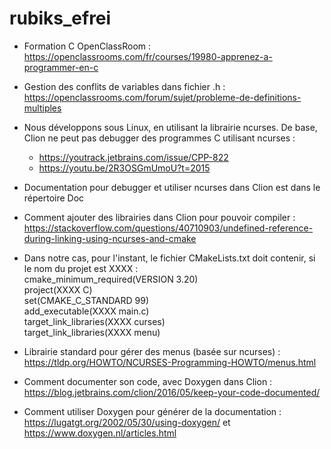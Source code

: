 # rubiks_efrei
* Formation C OpenClassRoom : https://openclassrooms.com/fr/courses/19980-apprenez-a-programmer-en-c
* Gestion des conflits de variables dans fichier .h : https://openclassrooms.com/forum/sujet/probleme-de-definitions-multiples
* Nous développons sous Linux, en utilisant la librairie ncurses. De base, Clion ne peut pas debugger des programmes C utilisant ncurses :
  * https://youtrack.jetbrains.com/issue/CPP-822
  * https://youtu.be/2R3OSGmUmoU?t=2015
* Documentation pour debugger et utiliser ncurses dans Clion est dans le répertoire Doc  

* Comment ajouter des librairies dans Clion pour pouvoir compiler : https://stackoverflow.com/questions/40710903/undefined-reference-during-linking-using-ncurses-and-cmake <br />

* Dans notre cas, pour l'instant, le fichier CMakeLists.txt doit contenir, si le nom du projet est XXXX :  
  cmake_minimum_required(VERSION 3.20) <br />
  project(XXXX C) <br />
  set(CMAKE_C_STANDARD 99) <br />
  add_executable(XXXX main.c) <br />
  target_link_libraries(XXXX curses) <br />
  target_link_libraries(XXXX menu) <br />
* Librairie standard pour gérer des menus (basée sur ncurses) : https://tldp.org/HOWTO/NCURSES-Programming-HOWTO/menus.html
* Comment documenter son code, avec Doxygen dans Clion : https://blog.jetbrains.com/clion/2016/05/keep-your-code-documented/
* Comment utiliser Doxygen pour générer de la documentation : https://lugatgt.org/2002/05/30/using-doxygen/ et https://www.doxygen.nl/articles.html
